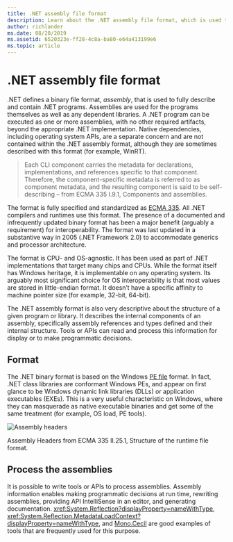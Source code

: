 ```yaml
---
title: .NET assembly file format
description: Learn about the .NET assembly file format, which is used to describe and contain .NET apps and libraries.
author: richlander
ms.date: 08/20/2019
ms.assetid: 6520323e-ff28-4c8a-ba80-e64a413199e6
ms.topic: article
---
```


# .NET assembly file format

.NET defines a binary file format, *assembly*, that is used to fully describe and contain .NET programs. Assemblies are used for the programs themselves as well as any dependent libraries. A .NET program can be executed as one or more assemblies, with no other required artifacts, beyond the appropriate .NET implementation. Native dependencies, including operating system APIs, are a separate concern and are not contained within the .NET assembly format, although they are sometimes described with this format (for example, WinRT).

> Each CLI component carries the metadata for declarations, implementations, and references specific to that component. Therefore, the component-specific metadata is referred to as component metadata, and the resulting component is said to be self-describing – from ECMA 335 I.9.1, Components and assemblies.

The format is fully specified and standardized as [ECMA 335](https://www.ecma-international.org/publications-and-standards/standards/ecma-335/). All .NET compilers and runtimes use this format. The presence of a documented and infrequently updated binary format has been a major benefit (arguably a requirement) for interoperability. The format was last updated in a substantive way in 2005 (.NET Framework 2.0) to accommodate generics and processor architecture.

The format is CPU- and OS-agnostic. It has been used as part of .NET implementations that target many chips and CPUs. While the format itself has Windows heritage, it is implementable on any operating system. Its arguably most significant choice for OS interoperability is that most values are stored in little-endian format. It doesn’t have a specific affinity to machine pointer size (for example, 32-bit, 64-bit).

The .NET assembly format is also very descriptive about the structure of a given program or library. It describes the internal components of an assembly, specifically assembly references and types defined and their internal structure. Tools or APIs can read and process this information for display or to make programmatic decisions.

## Format

The .NET binary format is based on the Windows [PE file](https://en.wikipedia.org/wiki/Portable_Executable) format. In fact, .NET class libraries are conformant Windows PEs, and appear on first glance to be Windows dynamic link libraries (DLLs) or application executables (EXEs). This is a very useful characteristic on Windows, where they can masquerade as native executable binaries and get some of the same treatment (for example, OS load, PE tools).

![Assembly headers](../media/assembly-format/assembly-headers.png)

Assembly Headers from ECMA 335 II.25.1, Structure of the runtime file format.

## Process the assemblies

It is possible to write tools or APIs to process assemblies. Assembly information enables making programmatic decisions at run time, rewriting assemblies, providing API IntelliSense in an editor, and generating documentation. <xref:System.Reflection?displayProperty=nameWithType>, <xref:System.Reflection.MetadataLoadContext?displayProperty=nameWithType>, and [Mono.Cecil](https://www.mono-project.com/docs/tools+libraries/libraries/Mono.Cecil/) are good examples of tools that are frequently used for this purpose.
